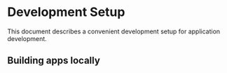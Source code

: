 # Development Setup

This document describes a convenient development setup for application development.



## Building apps locally



